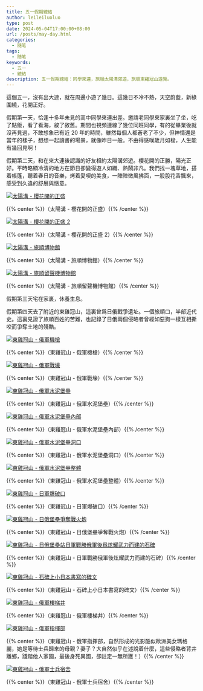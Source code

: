 ```yaml
---
title: 五一假期總結
author: leileiluoluo
type: post
date: 2024-05-04T17:00:00+08:00
url: /posts/may-day.html
categories:
  - 随笔
tags:
  - 随笔
keywords:
  - 五一
  - 總結
description: 五一假期總結：同學來連，旅順太陽溝郊遊，旅順東雞冠山遊覽。
---
```


這個五一，沒有出大連，就在周邊小遊了幾日。這幾日不冷不熱，天空蔚藍，新綠圍繞，花開正好。

<!--more-->

假期第一天，恰逢十多年未見的高中同學來連出差。邀請老同學來家裏坐了坐，吃了點飯，看了看海，敘了敘舊。期間也視頻連線了幾位同班同學，有的從畢業後就沒再見過，不敢想象已有近 20 年的時間，雖然每個人都蒼老了不少，但神情還是當年的樣子，想想一起讀書的場景，就像昨日一般。不由得感嘆歲月如梭，人生能有幾回見啊！

假期第二天，和在來大連後認識的好友相約太陽溝郊遊。櫻花開的正勝，陽光正好。平時略顯冷清的地方在節日卻變得遊人如織、熱鬧非凡。我們找一塊草地，搭着帳篷，聽着春日的音樂，烤着愛喫的美食，一陣陣微風拂面，一股股花香飄來，感受到久違的舒展與愜意。

[![太陽溝 - 櫻花開的正盛](https://leileiluoluo.github.io/static/images/uploads/2024/05/tai-yang-gou-1.jpeg)](https://github.com/leileiluoluo/blog-images/blob/main/2024/tai-yang-gou-1.jpeg)

{{% center %}}（太陽溝 - 櫻花開的正盛）{{% /center %}}

[![太陽溝 - 櫻花開的正盛 2](https://leileiluoluo.github.io/static/images/uploads/2024/05/tai-yang-gou-2.jpeg)](https://github.com/leileiluoluo/blog-images/blob/main/2024/tai-yang-gou-2.jpeg)

{{% center %}}（太陽溝 - 櫻花開的正盛 2）{{% /center %}}

[![太陽溝 - 旅順博物館](https://leileiluoluo.github.io/static/images/uploads/2024/05/tai-yang-gou-3.jpeg)](https://github.com/leileiluoluo/blog-images/blob/main/2024/tai-yang-gou-3.jpeg)

{{% center %}}（太陽溝 - 旅順博物館）{{% /center %}}

[![太陽溝 - 旅順留聲機博物館](https://leileiluoluo.github.io/static/images/uploads/2024/05/tai-yang-gou-4.jpeg)](https://github.com/leileiluoluo/blog-images/blob/main/2024/tai-yang-gou-4.jpeg)

{{% center %}}（太陽溝 - 旅順留聲機博物館）{{% /center %}}

假期第三天宅在家裏，休養生息。

假期第四天去了附近的東雞冠山，這裏曾爲日俄戰爭遺址。一個旅順口，半部近代史。這裏見證了旅順百姓的苦難，也記錄了日俄兩個侵略者曾經如惡狗一樣互相撕咬而爭奪土地的殘酷。

[![東雞冠山 - 俄軍機槍](https://leileiluoluo.github.io/static/images/uploads/2024/05/dong-ji-guan-shan-1.jpeg)](https://github.com/leileiluoluo/blog-images/blob/main/2024/dong-ji-guan-shan-1.jpeg)

{{% center %}}（東雞冠山 - 俄軍機槍）{{% /center %}}

[![東雞冠山 - 俄軍戰壕](https://leileiluoluo.github.io/static/images/uploads/2024/05/dong-ji-guan-shan-2.jpeg)](https://github.com/leileiluoluo/blog-images/blob/main/2024/dong-ji-guan-shan-2.jpeg)

{{% center %}}（東雞冠山 - 俄軍戰壕）{{% /center %}}

[![東雞冠山 - 俄軍水泥堡壘](https://leileiluoluo.github.io/static/images/uploads/2024/05/dong-ji-guan-shan-3.jpeg)](https://github.com/leileiluoluo/blog-images/blob/main/2024/dong-ji-guan-shan-3.jpeg)

{{% center %}}（東雞冠山 - 俄軍水泥堡壘）{{% /center %}}

[![東雞冠山 - 俄軍水泥堡壘內部](https://leileiluoluo.github.io/static/images/uploads/2024/05/dong-ji-guan-shan-4.jpeg)](https://github.com/leileiluoluo/blog-images/blob/main/2024/dong-ji-guan-shan-4.jpeg)

{{% center %}}（東雞冠山 - 俄軍水泥堡壘內部）{{% /center %}}

[![東雞冠山 - 俄軍水泥堡壘洞口](https://leileiluoluo.github.io/static/images/uploads/2024/05/dong-ji-guan-shan-5.jpeg)](https://github.com/leileiluoluo/blog-images/blob/main/2024/dong-ji-guan-shan-5.jpeg)

{{% center %}}（東雞冠山 - 俄軍水泥堡壘洞口）{{% /center %}}

[![東雞冠山 - 俄軍水泥堡壘整體](https://leileiluoluo.github.io/static/images/uploads/2024/05/dong-ji-guan-shan-6.jpeg)](https://github.com/leileiluoluo/blog-images/blob/main/2024/dong-ji-guan-shan-6.jpeg)

{{% center %}}（東雞冠山 - 俄軍水泥堡壘整體）{{% /center %}}

[![東雞冠山 - 日軍爆破口](https://leileiluoluo.github.io/static/images/uploads/2024/05/dong-ji-guan-shan-7.jpeg)](https://github.com/leileiluoluo/blog-images/blob/main/2024/dong-ji-guan-shan-7.jpeg)

{{% center %}}（東雞冠山 - 日軍爆破口）{{% /center %}}

[![東雞冠山 - 日俄堡壘爭奪戰火炮](https://leileiluoluo.github.io/static/images/uploads/2024/05/dong-ji-guan-shan-8.jpeg)](https://github.com/leileiluoluo/blog-images/blob/main/2024/dong-ji-guan-shan-8.jpeg)

{{% center %}}（東雞冠山 - 日俄堡壘爭奪戰火炮）{{% /center %}}

[![東雞冠山 - 日俄堡壘站日軍戰勝俄軍後爲炫耀武力而建的石碑](https://leileiluoluo.github.io/static/images/uploads/2024/05/dong-ji-guan-shan-9.jpeg)](https://github.com/leileiluoluo/blog-images/blob/main/2024/dong-ji-guan-shan-9.jpeg)

{{% center %}}（東雞冠山 - 日軍戰勝俄軍後炫耀武力而建的石碑）{{% /center %}}

[![東雞冠山 - 石碑上小日本書寫的碑文](https://leileiluoluo.github.io/static/images/uploads/2024/05/dong-ji-guan-shan-10.jpeg)](https://github.com/leileiluoluo/blog-images/blob/main/2024/dong-ji-guan-shan-10.jpeg)

{{% center %}}（東雞冠山 - 石碑上小日本書寫的碑文）{{% /center %}}

[![東雞冠山 - 俄軍樓梯井](https://leileiluoluo.github.io/static/images/uploads/2024/05/dong-ji-guan-shan-11.jpeg)](https://github.com/leileiluoluo/blog-images/blob/main/2024/dong-ji-guan-shan-11.jpeg)

{{% center %}}（東雞冠山 - 俄軍樓梯井）{{% /center %}}

[![東雞冠山 - 俄軍指揮部](https://leileiluoluo.github.io/static/images/uploads/2024/05/dong-ji-guan-shan-12.jpeg)](https://github.com/leileiluoluo/blog-images/blob/main/2024/dong-ji-guan-shan-12.jpeg)

{{% center %}}（東雞冠山 - 俄軍指揮部，自然形成的光影酷似歐洲美女瑪格麗，她是等待士兵歸來的母親？妻子？大自然似乎在述說着什麼，這些侵略者背井離鄉，踐踏他人家園，最後身死異國，卻註定一無所獲！）{{% /center %}}

[![東雞冠山 - 俄軍士兵宿舍](https://leileiluoluo.github.io/static/images/uploads/2024/05/dong-ji-guan-shan-13.jpeg)](https://github.com/leileiluoluo/blog-images/blob/main/2024/dong-ji-guan-shan-13.jpeg)

{{% center %}}（東雞冠山 - 俄軍士兵宿舍）{{% /center %}}
